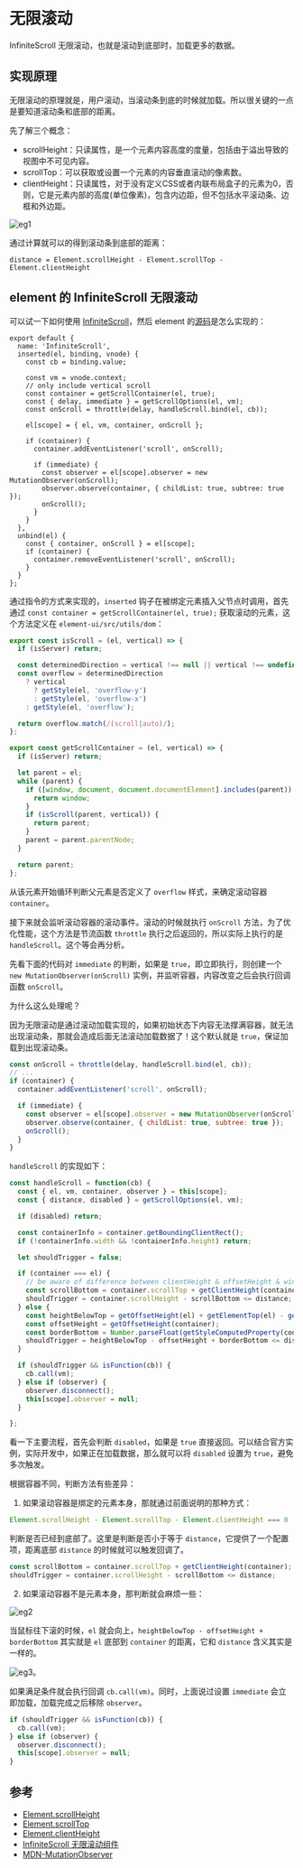 # 无限滚动

InfiniteScroll 无限滚动，也就是滚动到底部时，加载更多的数据。

## 实现原理

无限滚动的原理就是，用户滚动，当滚动条到底的时候就加载。所以很关键的一点是要知道滚动条和底部的距离。

先了解三个概念：

- scrollHeight：只读属性，是一个元素内容高度的度量，包括由于溢出导致的视图中不可见内容。
- scrollTop：可以获取或设置一个元素的内容垂直滚动的像素数。
- clientHeight：只读属性，对于没有定义CSS或者内联布局盒子的元素为0，否则，它是元素内部的高度(单位像素)，包含内边距，但不包括水平滚动条、边框和外边距。

![eg1](../../public/assets/javascript-InfiniteScroll-eg1.png)

通过计算就可以的得到滚动条到底部的距离：

```
distance = Element.scrollHeight - Element.scrollTop - Element.clientHeight
```

## element 的 InfiniteScroll 无限滚动

可以试一下如何使用 [InfiniteScroll](https://element.eleme.cn/#/zh-CN/component/infiniteScroll)，然后 element 的[源码](https://github.com/ElemeFE/element/blob/dev/packages/infinite-scroll/src/main.js)是怎么实现的：

```
export default {
  name: 'InfiniteScroll',
  inserted(el, binding, vnode) {
    const cb = binding.value;

    const vm = vnode.context;
    // only include vertical scroll
    const container = getScrollContainer(el, true);
    const { delay, immediate } = getScrollOptions(el, vm);
    const onScroll = throttle(delay, handleScroll.bind(el, cb));

    el[scope] = { el, vm, container, onScroll };

    if (container) {
      container.addEventListener('scroll', onScroll);

      if (immediate) {
        const observer = el[scope].observer = new MutationObserver(onScroll);
        observer.observe(container, { childList: true, subtree: true });
        onScroll();
      }
    }
  },
  unbind(el) {
    const { container, onScroll } = el[scope];
    if (container) {
      container.removeEventListener('scroll', onScroll);
    }
  }
};
```

通过指令的方式来实现的，`inserted` 钩子在被绑定元素插入父节点时调用，首先通过 `const container = getScrollContainer(el, true);` 获取滚动的元素，这个方法定义在 `element-ui/src/utils/dom`：

```js
export const isScroll = (el, vertical) => {
  if (isServer) return;

  const determinedDirection = vertical !== null || vertical !== undefined;
  const overflow = determinedDirection
    ? vertical
      ? getStyle(el, 'overflow-y')
      : getStyle(el, 'overflow-x')
    : getStyle(el, 'overflow');

  return overflow.match(/(scroll|auto)/);
};

export const getScrollContainer = (el, vertical) => {
  if (isServer) return;

  let parent = el;
  while (parent) {
    if ([window, document, document.documentElement].includes(parent)) {
      return window;
    }
    if (isScroll(parent, vertical)) {
      return parent;
    }
    parent = parent.parentNode;
  }

  return parent;
};
```

从该元素开始循环判断父元素是否定义了 `overflow` 样式，来确定滚动容器 `container`。

接下来就会监听滚动容器的滚动事件。滚动的时候就执行 `onScroll` 方法，为了优化性能，这个方法是节流函数 `throttle` 执行之后返回的，所以实际上执行的是 `handleScroll`。这个等会再分析。

先看下面的代码对 `immediate` 的判断，如果是 `true`，即立即执行，则创建一个 `new MutationObserver(onScroll)` 实例，并监听容器，内容改变之后会执行回调函数 `onScroll`。

为什么这么处理呢？

因为无限滚动是通过滚动加载实现的，如果初始状态下内容无法撑满容器，就无法出现滚动条，那就会造成后面无法滚动加载数据了！这个默认就是 `true`，保证加载到出现滚动条。

```js
const onScroll = throttle(delay, handleScroll.bind(el, cb));
// ...
if (container) {
  container.addEventListener('scroll', onScroll);

  if (immediate) {
    const observer = el[scope].observer = new MutationObserver(onScroll);
    observer.observe(container, { childList: true, subtree: true });
    onScroll();
  }
}
```

`handleScroll` 的实现如下：

```js
const handleScroll = function(cb) {
  const { el, vm, container, observer } = this[scope];
  const { distance, disabled } = getScrollOptions(el, vm);

  if (disabled) return;

  const containerInfo = container.getBoundingClientRect();
  if (!containerInfo.width && !containerInfo.height) return;

  let shouldTrigger = false;

  if (container === el) {
    // be aware of difference between clientHeight & offsetHeight & window.getComputedStyle().height
    const scrollBottom = container.scrollTop + getClientHeight(container);
    shouldTrigger = container.scrollHeight - scrollBottom <= distance;
  } else {
    const heightBelowTop = getOffsetHeight(el) + getElementTop(el) - getElementTop(container);
    const offsetHeight = getOffsetHeight(container);
    const borderBottom = Number.parseFloat(getStyleComputedProperty(container, 'borderBottomWidth'));
    shouldTrigger = heightBelowTop - offsetHeight + borderBottom <= distance;
  }

  if (shouldTrigger && isFunction(cb)) {
    cb.call(vm);
  } else if (observer) {
    observer.disconnect();
    this[scope].observer = null;
  }

};
```

看一下主要流程，首先会判断 `disabled`，如果是 `true` 直接返回。可以结合官方实例，实际开发中，如果正在加载数据，那么就可以将 `disabled` 设置为 `true`，避免多次触发。

根据容器不同，判断方法有些差异：

1. 如果滚动容器是绑定的元素本身，那就通过前面说明的那种方式：

```js
Element.scrollHeight - Element.scrollTop - Element.clientHeight === 0
```

判断是否已经到底部了。这里是判断是否小于等于 `distance`，它提供了一个配置项，距离底部 `distance` 的时候就可以触发回调了。

```js
const scrollBottom = container.scrollTop + getClientHeight(container);
shouldTrigger = container.scrollHeight - scrollBottom <= distance;
```

2. 如果滚动容器不是元素本身，那判断就会麻烦一些：

![eg2](../../public/assets/javascript-InfiniteScroll-eg2.png)

当鼠标往下滚的时候，`el` 就会向上，`heightBelowTop - offsetHeight + borderBottom` 其实就是 `el` 底部到 `container` 的距离，它和 `distance` 含义其实是一样的。

![eg3](../../public/assets/javascript-InfiniteScroll-eg3.png)。

如果满足条件就会执行回调 `cb.call(vm)`。同时，上面说过设置 `immediate` 会立即加载，加载完成之后移除 `observer`。

```js
if (shouldTrigger && isFunction(cb)) {
  cb.call(vm);
} else if (observer) {
  observer.disconnect();
  this[scope].observer = null;
}
```

## 参考

- [Element.scrollHeight](https://developer.mozilla.org/zh-CN/docs/Web/API/Element/scrollHeight)
- [Element.scrollTop](https://developer.mozilla.org/zh-CN/docs/Web/API/Element/scrollTop)
- [Element.clientHeight](https://developer.mozilla.org/zh-CN/docs/Web/API/Element/clientHeight)
- [InfiniteScroll 无限滚动组件](https://element.eleme.cn/#/zh-CN/component/infiniteScroll)
- [MDN-MutationObserver](https://developer.mozilla.org/zh-CN/docs/Web/API/MutationObserver)